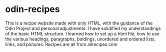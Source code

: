 # odin-recipes
This is a recipe website made with only HTML, with the guidance of the Odin Project and personal adjustments.
I have solidified my understandings of the basic HTML structure. I learned how to set up a html file, how to use the various headings, paragraphs, boldings, unordered and ordered lists, links, and pictures. 
Recipes are all from allrecipes.com